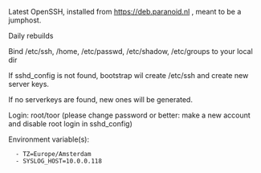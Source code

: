 Latest OpenSSH, installed from https://deb.paranoid.nl , meant to be a jumphost.

Daily rebuilds

Bind /etc/ssh, /home, /etc/passwd, /etc/shadow, /etc/groups to your local dir

If sshd_config is not found, bootstrap wil create /etc/ssh and create new server keys.

If no serverkeys are found, new ones will be generated.

Login: root/toor  (please change password or better: make a new account and disable root login in sshd_config)

Environment variable(s):

      - TZ=Europe/Amsterdam
      - SYSLOG_HOST=10.0.0.118
